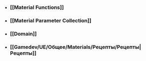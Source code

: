 - ### [[Material Functions]]
- ### [[Material Parameter Collection]]
- ### [[Domain]]
- ### [[Gamedev/UE/Общее/Materials/Рецепты/Рецепты|Рецепты]]
